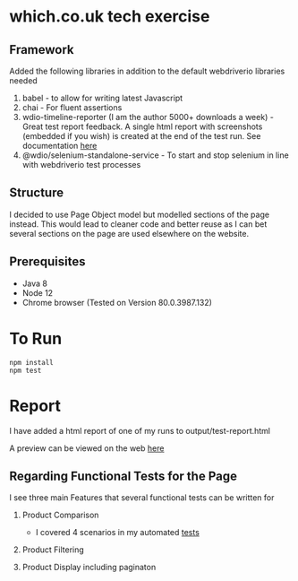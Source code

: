 # which.co.uk tech exercise

## Framework

Added the following libraries in addition to the default webdriverio libraries needed

1. babel - to allow for writing latest Javascript
2. chai - For fluent assertions
3. wdio-timeline-reporter (I am the author 5000+ downloads a week) - Great test report feedback. A single html report with screenshots (embedded if you wish) is created at the end of the test run. See documentation [here](https://www.npmjs.com/package/wdio-timeline-reporter)
4. @wdio/selenium-standalone-service - To start and stop selenium in line with webdriverio test processes

## Structure

I decided to use Page Object model but modelled sections of the page instead. This would lead to cleaner code and better reuse as I can bet several sections on the page are used elsewhere on the website.

## Prerequisites

- Java 8
- Node 12
- Chrome browser (Tested on Version 80.0.3987.132)

# To Run

```shell
npm install
npm test
```

# Report

I have added a html report of one of my runs to output/test-report.html

A preview can be viewed on the web [here](http://htmlpreview.github.io/?https://github.com/benzaremean/which_tech_exercise/blob/master/output/test-report.html)

## Regarding Functional Tests for the Page

I see three main Features that several functional tests can be written for

1. Product Comparison

   - I covered 4 scenarios in my automated [tests](src/tests/comparison.spec.js)

2. Product Filtering

3. Product Display including paginaton
